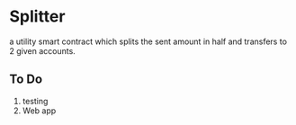# Splitter

a utility smart contract which splits the sent amount in half and transfers to 2 given accounts.

## To Do
1. testing
2. Web app
